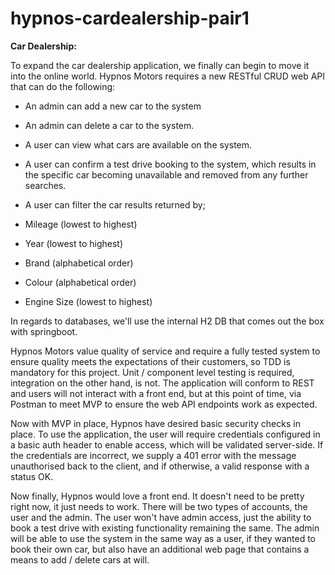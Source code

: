 # hypnos-cardealership-pair1
**Car Dealership:**

To expand the car dealership application, we finally can begin to move it into the online world. Hypnos Motors requires a new RESTful CRUD web API that can do the following:

-   An admin can add a new car to the system
-   An admin can delete a car to the system.
-   A user can view what cars are available on the system.
-   A user can confirm a test drive booking to the system, which results in the specific car becoming unavailable and removed from any further searches.
-   A user can filter the car results returned by;

-   Mileage (lowest to highest)
-   Year (lowest to highest)
-   Brand (alphabetical order)
-   Colour (alphabetical order)
-   Engine Size (lowest to highest)

In regards to databases, we'll use the internal H2 DB that comes out the box with springboot.

Hypnos Motors value quality of service and require a fully tested system to ensure quality meets the expectations of their customers, so TDD is mandatory for this project. Unit / component level testing is required, integration on the other hand, is not. The application will conform to REST and users will not interact with a front end, but at this point of time, via Postman to meet MVP to ensure the web API endpoints work as expected.

Now with MVP in place, Hypnos have desired basic security checks in place. To use the application, the user will require credentials configured in a basic auth header to enable access, which will be validated server-side. If the credentials are incorrect, we supply a 401 error with the message unauthorised back to the client, and if otherwise, a valid response with a status OK.

Now finally, Hypnos would love a front end. It doesn't need to be pretty right now, it just needs to work. There will be two types of accounts, the user and the admin. The user won't have admin access, just the ability to book a test drive with existing functionality remaining the same. The admin will be able to use the system in the same way as a user, if they wanted to book their own car, but also have an additional web page that contains a means to add / delete cars at will.